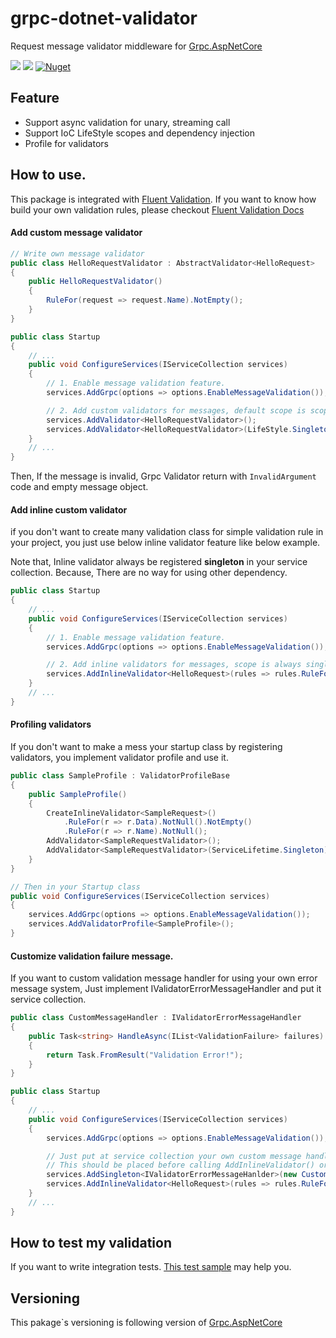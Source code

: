 # grpc-dotnet-validator
Request message validator middleware for [Grpc.AspNetCore](https://github.com/grpc/grpc-dotnet)

![](https://github.com/enif-lee/grpc-dotnet-validator/workflows/Build/badge.svg)
![](https://github.com/enif-lee/grpc-dotnet-validator/workflows/Test/badge.svg)
[![Nuget](https://img.shields.io/nuget/v/GrpcExtensions.AspNetCore.Validation)](https://www.nuget.org/packages/GrpcExtensions.AspNetCore.Validation)


## Feature

- Support async validation for unary, streaming call
- Support IoC LifeStyle scopes and dependency injection
- Profile for validators

## How to use.

This package is integrated with [Fluent Validation](https://github.com/JeremySkinner/FluentValidation). 
If you want to know how build your own validation rules, please checkout [Fluent Validation Docs](https://fluentvalidation.net/start)

#### Add custom message validator

```csharp
// Write own message validator
public class HelloRequestValidator : AbstractValidator<HelloRequest>
{
    public HelloRequestValidator()
    {
        RuleFor(request => request.Name).NotEmpty();
    }
}

public class Startup
{
    // ...
    public void ConfigureServices(IServiceCollection services)
    {
        // 1. Enable message validation feature.
        services.AddGrpc(options => options.EnableMessageValidation());

        // 2. Add custom validators for messages, default scope is scope.
        services.AddValidator<HelloRequestValidator>();
        services.AddValidator<HelloRequestValidator>(LifeStyle.Singleton);
    }
    // ...
}
```

Then, If the message is invalid, Grpc Validator return with `InvalidArgument` code and empty message object.

#### Add inline custom validator

if you don't want to create many validation class for simple validation rule in your project,
you just use below inline validator feature like below example.

Note that, Inline validator always be registered **singleton** in your service collection.
Because, There are no way for using other dependency.

```csharp
public class Startup
{
    // ...
    public void ConfigureServices(IServiceCollection services)
    {
        // 1. Enable message validation feature.
        services.AddGrpc(options => options.EnableMessageValidation());

        // 2. Add inline validators for messages, scope is always singleton
        services.AddInlineValidator<HelloRequest>(rules => rules.RuleFor(request => request.Name).NotEmpty());
    }
    // ...
}
```


#### Profiling validators

If you don't want to make a mess your startup class by registering validators, you implement validator profile and use it.

```cs
public class SampleProfile : ValidatorProfileBase
{
    public SampleProfile()
    {
        CreateInlineValidator<SampleRequest>()
            .RuleFor(r => r.Data).NotNull().NotEmpty()
            .RuleFor(r => r.Name).NotNull();
        AddValidator<SampleRequestValidator>();
        AddValidator<SampleRequestValidator>(ServiceLifetime.Singleton);
    }
}

// Then in your Startup class
public void ConfigureServices(IServiceCollection services)
{
    services.AddGrpc(options => options.EnableMessageValidation());
    services.AddValidatorProfile<SampleProfile>();
}
```


#### Customize validation failure message.

If you want to custom validation message handler for using your own error message system,
Just implement IValidatorErrorMessageHandler and put it service collection.

```csharp
public class CustomMessageHandler : IValidatorErrorMessageHandler
{
    public Task<string> HandleAsync(IList<ValidationFailure> failures)
    {
        return Task.FromResult("Validation Error!");
    }
}

public class Startup
{
    // ...
    public void ConfigureServices(IServiceCollection services)
    {
        services.AddGrpc(options => options.EnableMessageValidation());

        // Just put at service collection your own custom message handler that implement IValidatorErrorMessageHnadler.
        // This should be placed before calling AddInlineValidator() or AddValidator();
        services.AddSingleton<IValidatorErrorMessageHanlder>(new CustomMessageHandler())
        services.AddInlineValidator<HelloRequest>(rules => rules.RuleFor(request => request.Name).NotEmpty());
    }
    // ...
}
```

## How to test my validation

If you want to write integration tests. [This test sample](src/Grpc.AspNetCore.FluentValidation.Test/Integration/) may help you.


## Versioning

This pakage`s versioning is following version of [Grpc.AspNetCore](https://github.com/grpc/grpc-dotnet)

 